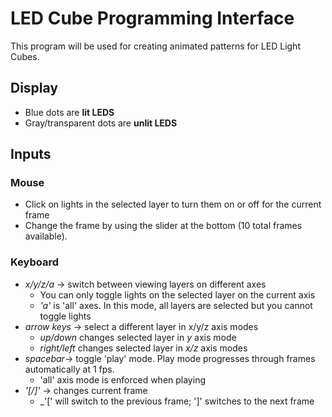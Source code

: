 # LED Cube Programming Interface

This program will be used for creating animated patterns for LED Light Cubes.

## Display
- Blue dots are **lit LEDS**
- Gray/transparent dots are **unlit LEDS**

## Inputs
### Mouse
- Click on lights in the selected layer to turn them on or off for the current frame
- Change the frame by using the slider at the bottom (10 total frames available).

### Keyboard
- _x/y/z/a_ -> switch between viewing layers on different axes
  - You can only toggle lights on the selected layer on the current axis
  - _'a'_ is 'all' axes. In this mode, all layers are selected but you cannot toggle lights
- _arrow keys_ -> select a different layer in x/y/z axis modes
  - _up/down_ changes selected layer in _y_ axis mode
  - _right/left_ changes selected layer in _x/z_ axis modes
- _spacebar_-> toggle 'play' mode. Play mode progresses through frames automatically at 1 fps.
  - 'all' axis mode is enforced when playing
- _'[/]'_ -> changes current frame
  - _'[' will switch to the previous frame; ']' switches to the next frame
